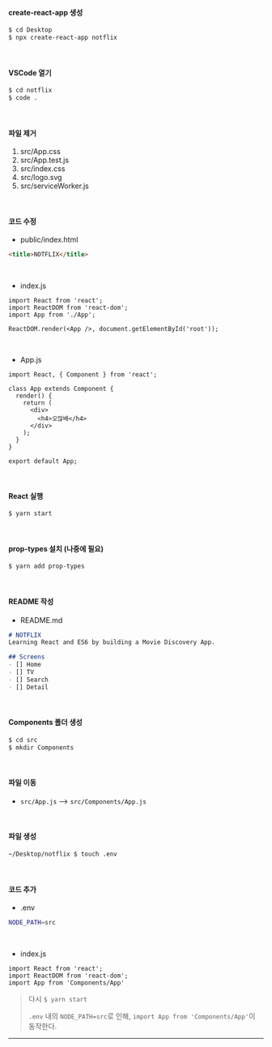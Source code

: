 #### create-react-app 생성

```bash
$ cd Desktop
$ npx create-react-app notflix
```

<br>

#### VSCode 열기

```bash
$ cd notflix
$ code .
```

<br>

#### 파일 제거

1. src/App.css
2. src/App.test.js
3. src/index.css
4. src/logo.svg
5. src/serviceWorker.js

<br>

#### 코드 수정

- public/index.html

```html
<title>NOTFLIX</title>
```

<br>

- index.js

```react
import React from 'react';
import ReactDOM from 'react-dom';
import App from './App';

ReactDOM.render(<App />, document.getElementById('root'));
```

<br>

- App.js

```react
import React, { Component } from 'react';

class App extends Component {
  render() {
    return (
      <div>
        <h4>오많배</h4>
      </div>
    );
  }
}

export default App;
```

<br>

#### React 실행

```bash
$ yarn start
```

<br>

#### prop-types 설치 (나중에 필요)

```bash
$ yarn add prop-types
```

<br>

#### README 작성

- README.md

```markdown
# NOTFLIX
Learning React and ES6 by building a Movie Discovery App.

## Screens
- [] Home
- [] TV
- [] Search
- [] Detail
```

<br>

#### Components 폴더 생성

```bash
$ cd src
$ mkdir Components
```

<br>

#### 파일 이동

- `src/App.js` —> `src/Components/App.js`

<br>

#### 파일 생성

```bash
~/Desktop/notflix $ touch .env
```

<br>

#### 코드 추가

- .env

```bash
NODE_PATH=src
```

<br>

- index.js

```react
import React from 'react';
import ReactDOM from 'react-dom';
import App from 'Components/App'
```

> 다시 `$ yarn start`
>
> `.env` 내의 `NODE_PATH=src`로 인해, `import App from 'Components/App'`이 동작한다.

------

<br>

<br>